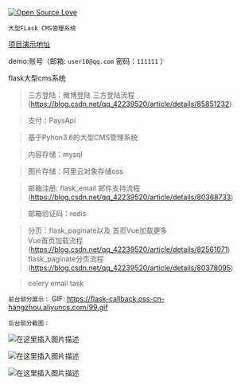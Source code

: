 
[![Open Source Love](https://badges.frapsoft.com/os/v2/open-source.png?v=103)](http://www.donghao.club/)


`大型FLask CMS管理系统`

[项目演示地址](http://www.donghao.club/ "点击进入")

demo:账号（邮箱:  `user10@qq.com`   密码：`111111`   ）

flask大型cms系统

>三方登陆：微博登陆 三方登陆流程(https://blog.csdn.net/qq_42239520/article/details/85851232)

>支付：PaysApi

>基于Pyhon3.6的大型CMS管理系统

>内容存储：mysql

>图片存储：阿里云对象存储oss

>邮箱注册: flask_email  邮件支持流程(https://blog.csdn.net/qq_42239520/article/details/80368733)

>邮箱验证码：redis

>分页：flask_paginate以及 首页Vue加载更多  
Vue首页加载流程(https://blog.csdn.net/qq_42239520/article/details/82561071)
flask_paginate分页流程(https://blog.csdn.net/qq_42239520/article/details/80378095)

>celery email task

`前台部分展示：`
GIF: https://flask-callback.oss-cn-hangzhou.aliyuncs.com/99.gif

`后台部分截图：`

![在这里插入图片描述](https://img-blog.csdnimg.cn/2019030121564570.png?x-oss-process=image/watermark,type_ZmFuZ3poZW5naGVpdGk,shadow_10,text_aHR0cHM6Ly9ibG9nLmNzZG4ubmV0L3FxXzQyMjM5NTIw,size_16,color_FFFFFF,t_70)

![在这里插入图片描述](https://img-blog.csdnimg.cn/20190301215701465.png?x-oss-process=image/watermark,type_ZmFuZ3poZW5naGVpdGk,shadow_10,text_aHR0cHM6Ly9ibG9nLmNzZG4ubmV0L3FxXzQyMjM5NTIw,size_16,color_FFFFFF,t_70)

![在这里插入图片描述](https://img-blog.csdnimg.cn/20190301215731214.png?x-oss-process=image/watermark,type_ZmFuZ3poZW5naGVpdGk,shadow_10,text_aHR0cHM6Ly9ibG9nLmNzZG4ubmV0L3FxXzQyMjM5NTIw,size_16,color_FFFFFF,t_70)
